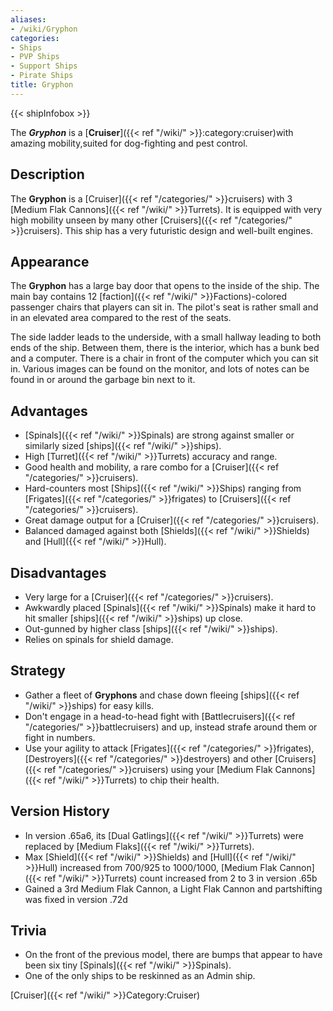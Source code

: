```yaml
---
aliases:
- /wiki/Gryphon
categories:
- Ships
- PVP Ships
- Support Ships
- Pirate Ships
title: Gryphon
---  
```


{{< shipInfobox >}} 

The **_Gryphon_** is a [**Cruiser**]({{< ref "/wiki/" >}}:category:cruiser)with amazing mobility,suited for dog-fighting and pest control.

## Description

The **Gryphon** is a [Cruiser]({{< ref "/categories/" >}}cruisers) with 3 [Medium Flak Cannons]({{< ref "/wiki/" >}}Turrets). It is equipped with very high mobility unseen by many other [Cruisers]({{< ref "/categories/" >}}cruisers). This ship has a very futuristic design and well-built engines.

## Appearance

The **Gryphon** has a large bay door that opens to the inside of the ship. The main bay contains 12 [faction]({{< ref "/wiki/" >}}Factions)-colored passenger chairs that players can sit in. The pilot's seat is rather small and in an elevated area compared to the rest of the seats.

The side ladder leads to the underside, with a small hallway leading to both ends of the ship. Between them, there is the interior, which has a bunk bed and a computer. There is a chair in front of the computer which you can sit in. Various images can be found on the monitor, and lots of notes can be found in or around the garbage bin next to it.

## Advantages 

- [Spinals]({{< ref "/wiki/" >}}Spinals) are strong against smaller or similarly sized [ships]({{< ref "/wiki/" >}}ships).  
- High [Turret]({{< ref "/wiki/" >}}Turrets) accuracy and range.  
- Good health and mobility, a rare combo for a [Cruiser]({{< ref "/categories/" >}}cruisers). 
- Hard-counters most [Ships]({{< ref "/wiki/" >}}Ships) ranging from [Frigates]({{< ref "/categories/" >}}frigates) to [Cruisers]({{< ref "/categories/" >}}cruisers). 
- Great damage output for a [Cruiser]({{< ref "/categories/" >}}cruisers).
- Balanced damaged against both [Shields]({{< ref "/wiki/" >}}Shields) and [Hull]({{< ref "/wiki/" >}}Hull).

## Disadvantages 

- Very large for a [Cruiser]({{< ref "/categories/" >}}cruisers).   
- Awkwardly placed [Spinals]({{< ref "/wiki/" >}}Spinals) make it hard to hit smaller [ships]({{< ref "/wiki/" >}}ships) up close.   
- Out-gunned by higher class [ships]({{< ref "/wiki/" >}}ships).
- Relies on spinals for shield damage.

## Strategy

- Gather a fleet of **Gryphons** and chase down fleeing [ships]({{< ref "/wiki/" >}}ships) for easy kills.
- Don't engage in a head-to-head fight with [Battlecruisers]({{< ref "/categories/" >}}battlecruisers) and up, instead strafe around them or fight in numbers.
- Use your agility to attack [Frigates]({{< ref "/categories/" >}}frigates), [Destroyers]({{< ref "/categories/" >}}destroyers) and other [Cruisers]({{< ref "/categories/" >}}cruisers) using your [Medium Flak Cannons]({{< ref "/wiki/" >}}Turrets) to chip their health.

## Version History 

- In version .65a6, its [Dual Gatlings]({{< ref "/wiki/" >}}Turrets) were replaced by [Medium Flaks]({{< ref "/wiki/" >}}Turrets).
- Max [Shield]({{< ref "/wiki/" >}}Shields) and [Hull]({{< ref "/wiki/" >}}Hull) increased from 700/925 to 1000/1000, [Medium Flak Cannon]({{< ref "/wiki/" >}}Turrets) count increased from 2 to 3 in version .65b
- Gained a 3rd Medium Flak Cannon, a Light Flak Cannon and partshifting was fixed in version .72d

## Trivia 

- On the front of the previous model, there are bumps that appear to have been six tiny [Spinals]({{< ref "/wiki/" >}}Spinals).
- One of the only ships to be reskinned as an Admin ship.

[Cruiser]({{< ref "/wiki/" >}}Category:Cruiser)
